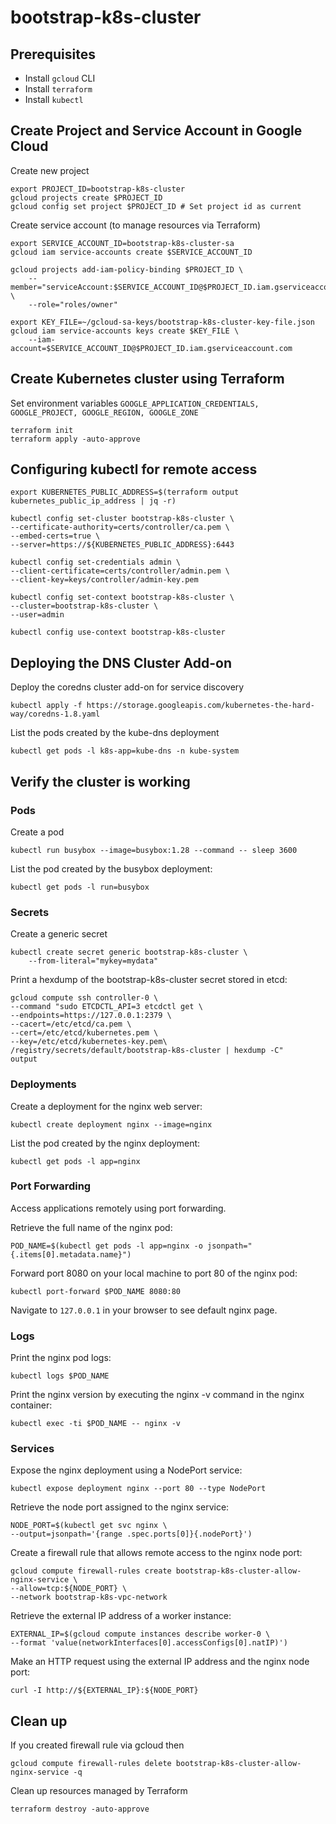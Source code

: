 # bootstrap-k8s-cluster

## Prerequisites 
- Install `gcloud` CLI 
- Install `terraform` 
- Install `kubectl`


## Create Project and Service Account in Google Cloud

Create new project

    export PROJECT_ID=bootstrap-k8s-cluster
    gcloud projects create $PROJECT_ID
    gcloud config set project $PROJECT_ID # Set project id as current

Create service account (to manage resources via Terraform)

    export SERVICE_ACCOUNT_ID=bootstrap-k8s-cluster-sa
    gcloud iam service-accounts create $SERVICE_ACCOUNT_ID
    
    gcloud projects add-iam-policy-binding $PROJECT_ID \
        --member="serviceAccount:$SERVICE_ACCOUNT_ID@$PROJECT_ID.iam.gserviceaccount.com" \
        --role="roles/owner"
    
    export KEY_FILE=~/gcloud-sa-keys/bootstrap-k8s-cluster-key-file.json
    gcloud iam service-accounts keys create $KEY_FILE \
        --iam-account=$SERVICE_ACCOUNT_ID@$PROJECT_ID.iam.gserviceaccount.com

## Create Kubernetes cluster using Terraform

Set environment variables `GOOGLE_APPLICATION_CREDENTIALS, GOOGLE_PROJECT, GOOGLE_REGION, GOOGLE_ZONE`

    terraform init
    terraform apply -auto-approve

## Configuring kubectl for remote access

    export KUBERNETES_PUBLIC_ADDRESS=$(terraform output kubernetes_public_ip_address | jq -r)

    kubectl config set-cluster bootstrap-k8s-cluster \
    --certificate-authority=certs/controller/ca.pem \
    --embed-certs=true \
    --server=https://${KUBERNETES_PUBLIC_ADDRESS}:6443

    kubectl config set-credentials admin \
    --client-certificate=certs/controller/admin.pem \
    --client-key=keys/controller/admin-key.pem

    kubectl config set-context bootstrap-k8s-cluster \
    --cluster=bootstrap-k8s-cluster \
    --user=admin

    kubectl config use-context bootstrap-k8s-cluster


## Deploying the DNS Cluster Add-on
Deploy the coredns cluster add-on for service discovery

    kubectl apply -f https://storage.googleapis.com/kubernetes-the-hard-way/coredns-1.8.yaml

List the pods created by the kube-dns deployment
  
    kubectl get pods -l k8s-app=kube-dns -n kube-system


## Verify the cluster is working

### Pods

Create a pod

    kubectl run busybox --image=busybox:1.28 --command -- sleep 3600

List the pod created by the busybox deployment:

    kubectl get pods -l run=busybox


### Secrets

Create a generic secret

    kubectl create secret generic bootstrap-k8s-cluster \
        --from-literal="mykey=mydata"

Print a hexdump of the bootstrap-k8s-cluster secret stored in etcd:

    gcloud compute ssh controller-0 \
    --command "sudo ETCDCTL_API=3 etcdctl get \
    --endpoints=https://127.0.0.1:2379 \
    --cacert=/etc/etcd/ca.pem \
    --cert=/etc/etcd/kubernetes.pem \
    --key=/etc/etcd/kubernetes-key.pem\
    /registry/secrets/default/bootstrap-k8s-cluster | hexdump -C"
    output


### Deployments

Create a deployment for the nginx web server:

    kubectl create deployment nginx --image=nginx

List the pod created by the nginx deployment:

    kubectl get pods -l app=nginx

### Port Forwarding

Access applications remotely using port forwarding.

Retrieve the full name of the nginx pod:

    POD_NAME=$(kubectl get pods -l app=nginx -o jsonpath="{.items[0].metadata.name}")

Forward port 8080 on your local machine to port 80 of the nginx pod:

    kubectl port-forward $POD_NAME 8080:80

Navigate to `127.0.0.1` in your browser to see default nginx page.

### Logs

Print the nginx pod logs:

    kubectl logs $POD_NAME

Print the nginx version by executing the nginx -v command in the nginx container:

    kubectl exec -ti $POD_NAME -- nginx -v

### Services

Expose the nginx deployment using a NodePort service:

    kubectl expose deployment nginx --port 80 --type NodePort

Retrieve the node port assigned to the nginx service:

    NODE_PORT=$(kubectl get svc nginx \
    --output=jsonpath='{range .spec.ports[0]}{.nodePort}')
    
Create a firewall rule that allows remote access to the nginx node port:

    gcloud compute firewall-rules create bootstrap-k8s-cluster-allow-nginx-service \
    --allow=tcp:${NODE_PORT} \
    --network bootstrap-k8s-vpc-network

Retrieve the external IP address of a worker instance:

    EXTERNAL_IP=$(gcloud compute instances describe worker-0 \
    --format 'value(networkInterfaces[0].accessConfigs[0].natIP)')

Make an HTTP request using the external IP address and the nginx node port:

    curl -I http://${EXTERNAL_IP}:${NODE_PORT}

## Clean up

If you created firewall rule via gcloud then

    gcloud compute firewall-rules delete bootstrap-k8s-cluster-allow-nginx-service -q

Clean up resources managed by Terraform

    terraform destroy -auto-approve